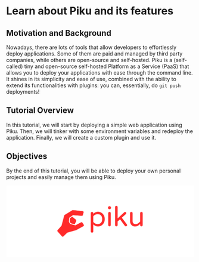 # Learn about Piku and its features

## Motivation and Background

Nowadays, there are lots of tools that allow developers to effortlessly deploy applications.
Some of them are paid and managed by third party companies, while others are open-source and self-hosted.
Piku is a (self-called) tiny and open-source self-hosted Platform as a Service (PaaS) that allows you to deploy your applications with ease through the command line.
It shines in its simplicity and ease of use, combined with the ability to extend its functionalities with plugins:
you can, essentially, do `git push` deployments!

## Tutorial Overview

In this tutorial, we will start by deploying a simple web application using Piku.
Then, we will tinker with some environment variables and redeploy the application.
Finally, we will create a custom plugin and use it.

## Objectives

By the end of this tutorial, you will be able to deploy your own personal projects and easily manage them using Piku.

![Piku Logo](./assets/logo.svg)
